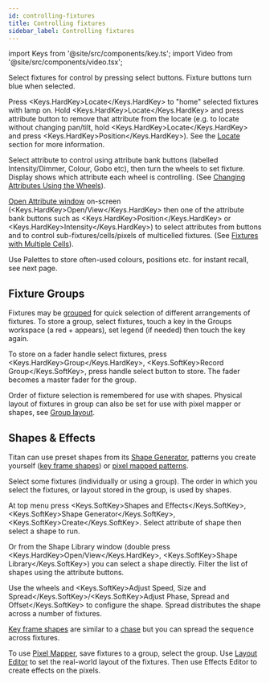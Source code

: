 ```yaml
---
id: controlling-fixtures
title: Controlling fixtures
sidebar_label: Controlling fixtures
---
```


import Keys from '@site/src/components/key.ts';
import Video from '@site/src/components/video.tsx';

Select fixtures for control by pressing select buttons. Fixture buttons
turn blue when selected.

Press <Keys.HardKey>Locate</Keys.HardKey> to "home" selected fixtures with lamp on. Hold <Keys.HardKey>Locate</Keys.HardKey> and press attribute button to remove that
attribute from the locate (e.g. to locate without changing pan/tilt,
hold <Keys.HardKey>Locate</Keys.HardKey> and press <Keys.HardKey>Position</Keys.HardKey>). See the [Locate](../controlling-fixtures.md#setting-fixtures-to-a-start-position-locate) section for more information.

Select attribute to control using attribute bank buttons (labelled
Intensity/Dimmer, Colour, Gobo etc), then turn the wheels to set
fixture. Display shows which attribute each wheel is controlling.
(See [Changing Attributes Using the Wheels](../controlling-fixtures/changing-fixture-attributes.md#changing-attributes-using-the-wheels)).

[Open Attribute window](../controlling-fixtures/changing-fixture-attributes.md#attribute-editor-window) on-screen (<Keys.HardKey>Open/View</Keys.HardKey> then one of the attribute
bank buttons such as <Keys.HardKey>Position</Keys.HardKey> or <Keys.HardKey>Intensity</Keys.HardKey>) to select attributes
from buttons and to control sub-fixtures/cells/pixels of multicelled fixtures.
(See [Fixtures with Multiple Cells](../controlling-fixtures.md#fixtures-with-multiple-cellssub-fixtures)).

Use Palettes to store often-used colours, positions etc. for instant
recall, see next page.

## Fixture Groups

Fixtures may be [grouped](../controlling-fixtures/fixture-groups.md) for quick selection
of different arrangements of fixtures. To store a group, select fixtures, touch a key in the Groups workspace (a red + appears), set legend (if needed)
then touch the key again. 

To store on a fader handle select fixtures, press <Keys.HardKey>Group</Keys.HardKey>, <Keys.SoftKey>Record
Group</Keys.SoftKey>, press handle select button to store. The fader becomes
a master fader for the group. 

Order of fixture selection is remembered
for use with shapes. Physical layout of fixtures
in group can also be set for use with pixel mapper or shapes, see [Group layout](../controlling-fixtures/fixture-groups.md#group-layout).

## Shapes & Effects

Titan can use preset shapes from its [Shape Generator](../effects/shape-generator.md), patterns you create yourself ([key frame
shapes](../effects/key-frame-shapes.md)) or [pixel mapped patterns](../effects/pixel-mapper.md).

Select some fixtures (individually or using a group). The order in which you select the fixtures, or layout stored in the group, is used by shapes.

At top menu press <Keys.SoftKey>Shapes and Effects</Keys.SoftKey>, <Keys.SoftKey>Shape Generator</Keys.SoftKey>, <Keys.SoftKey>Create</Keys.SoftKey>. Select attribute of shape then select a shape to run.

Or from the Shape Library window (double press <Keys.HardKey>Open/View</Keys.HardKey>,  <Keys.SoftKey>Shape Library</Keys.SoftKey>) you can select a shape directly. Filter the
list of shapes using the attribute buttons.

Use the wheels and <Keys.SoftKey>Adjust Speed, Size and Spread</Keys.SoftKey>/<Keys.SoftKey>Adjust Phase,
Spread and Offset</Keys.SoftKey> to configure the shape. Spread distributes the shape
across a number of fixtures.

[Key frame shapes](../effects/key-frame-shapes.md) are similar to a [chase](../chases.md) but you can spread the sequence
across fixtures.

To use [Pixel Mapper](../effects/pixel-mapper.md), save fixtures to a group, select the group. Use
[Layout Editor](../controlling-fixtures/fixture-groups.md#fixture-order-and-fixture-layout-in-groups) to set the real-world layout of the fixtures. Then use
Effects Editor to create effects on the pixels.
